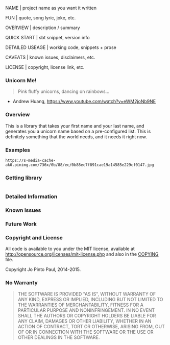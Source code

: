 NAME             | project name as you want it written

FUN              | quote, song lyric, joke, etc.

OVERVIEW         | description / summary

QUICK START      | sbt snippet, version info

DETAILED USEAGE  | working code, snippets + prose

CAVEATS          | known issues, disclaimers, etc.

LICENSE          | copyright, license link, etc.

### Unicorn Me!

> Pink fluffy unicorns, dancing on rainbows...

- Andrew Huang, https://www.youtube.com/watch?v=eWM2joNb9NE

### Overview

This is a library that takes your first name and your last name, and generates you a unicorn name based on a pre-configured list.
This is definitely something that the world needs, and it needs it right now.


### Examples

```
https://s-media-cache-ak0.pinimg.com/736x/0b/88/ec/0b88ec7f891cae19a14585e229cf0147.jpg
```

### Getting library


```scala
```

### Detailed Information

### Known Issues

### Future Work

### Copyright and License

All code is available to you under the MIT license, available at
http://opensource.org/licenses/mit-license.php and also in the
[COPYING](COPYING) file.

Copyright Jo Pinto Paul, 2014-2015.

### No Warranty

> THE SOFTWARE IS PROVIDED "AS IS", WITHOUT WARRANTY OF ANY KIND,
> EXPRESS OR IMPLIED, INCLUDING BUT NOT LIMITED TO THE WARRANTIES OF
> MERCHANTABILITY, FITNESS FOR A PARTICULAR PURPOSE AND
> NONINFRINGEMENT. IN NO EVENT SHALL THE AUTHORS OR COPYRIGHT HOLDERS
> BE LIABLE FOR ANY CLAIM, DAMAGES OR OTHER LIABILITY, WHETHER IN AN
> ACTION OF CONTRACT, TORT OR OTHERWISE, ARISING FROM, OUT OF OR IN
> CONNECTION WITH THE SOFTWARE OR THE USE OR OTHER DEALINGS IN THE
> SOFTWARE.